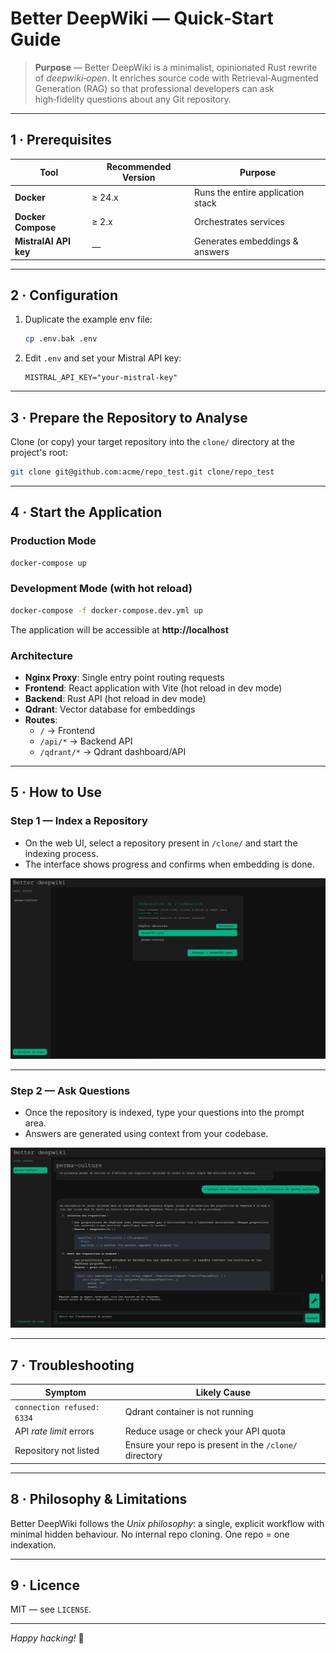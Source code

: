 # Better DeepWiki — Quick‑Start Guide

> **Purpose** — Better DeepWiki is a minimalist, opinionated Rust rewrite of *deepwiki‑open*. It enriches source code with Retrieval‑Augmented Generation (RAG) so that professional developers can ask high‑fidelity questions about any Git repository.

---

## 1 · Prerequisites

| Tool | Recommended Version | Purpose |
|------|---------------------|---------|
| **Docker** | ≥ 24.x | Runs the entire application stack |
| **Docker Compose** | ≥ 2.x | Orchestrates services |
| **MistralAI API key** | — | Generates embeddings & answers |

---

## 2 · Configuration

1. Duplicate the example env file:
   ```bash
   cp .env.bak .env
   ```
2. Edit `.env` and set your Mistral API key:
   ```env
   MISTRAL_API_KEY="your-mistral-key"
   ```

---

## 3 · Prepare the Repository to Analyse

Clone (or copy) your target repository into the `clone/` directory at the project's root:

```bash
git clone git@github.com:acme/repo_test.git clone/repo_test
```

---

## 4 · Start the Application

### **Production Mode**
```bash
docker-compose up
```

### **Development Mode** (with hot reload)
```bash
docker-compose -f docker-compose.dev.yml up
```
The application will be accessible at **http://localhost**

### **Architecture**
- **Nginx Proxy**: Single entry point routing requests
- **Frontend**: React application with Vite (hot reload in dev mode)
- **Backend**: Rust API (hot reload in dev mode)
- **Qdrant**: Vector database for embeddings
- **Routes**:
  - `/` → Frontend
  - `/api/*` → Backend API  
  - `/qdrant/*` → Qdrant dashboard/API

---

## 5 · How to Use

### **Step 1 — Index a Repository**

- On the web UI, select a repository present in `/clone/` and start the indexing process.
- The interface shows progress and confirms when embedding is done.

<p align="center">
  <img src="screenshots/indexation-exemple.png" width="700" alt="Indexation example screenshot">
</p>

---

### **Step 2 — Ask Questions**

- Once the repository is indexed, type your questions into the prompt area.
- Answers are generated using context from your codebase.

<p align="center">
  <img src="screenshots/question-exemple.png" width="700" alt="Question example screenshot">
</p>

---

## 7 · Troubleshooting

| Symptom | Likely Cause |
|---------|--------------|
| `connection refused: 6334` | Qdrant container is not running |
| API *rate limit* errors | Reduce usage or check your API quota |
| Repository not listed | Ensure your repo is present in the `/clone/` directory |

---

## 8 · Philosophy & Limitations

Better DeepWiki follows the *Unix philosophy*: a single, explicit workflow with minimal hidden behaviour. No internal repo cloning. One repo = one indexation.

---

## 9 · Licence

MIT — see `LICENSE`.

---

*Happy hacking!* 🚀
